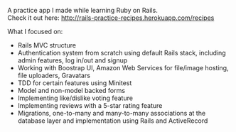 A practice app I made while learning Ruby on Rails.  
Check it out here: http://rails-practice-recipes.herokuapp.com/recipes


What I focused on:
- Rails MVC structure
- Authentication system from scratch using default Rails stack, including admin features, log in/out and signup
- Working with Boostrap UI, Amazon Web Services for file/image hosting, file uploaders, Gravatars
- TDD for certain features using Minitest
- Model and non-model backed forms
- Implementing like/dislike voting feature 
- Implementing reviews with a 5-star rating feature
- Migrations, one-to-many and many-to-many associations at the database layer and implementation using Rails and ActiveRecord
